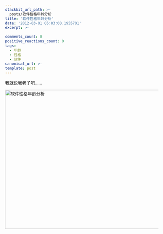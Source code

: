 ```yaml
---
stackbit_url_path: >-
  posts/软件性格年龄分析
title: '软件性格年龄分析'
date: '2012-03-01 05:03:00.1955701'
excerpt: >-
  
comments_count: 0
positive_reactions_count: 0
tags: 
  - 年龄
  - 性格
  - 软件
canonical_url: >-
template: post
---
```

<p>我就说我老了吧……</p>  <p><a href="http://www.zizhujy.com/blog/image.axd?picture=image_484.png"><img style="border-bottom: 0px; border-left: 0px; display: inline; border-top: 0px; border-right: 0px" title="软件性格年龄分析" border="0" alt="软件性格年龄分析" src="http://www.zizhujy.com/blog/image.axd?picture=image_thumb_211.png" width="517" height="457" /></a></p>